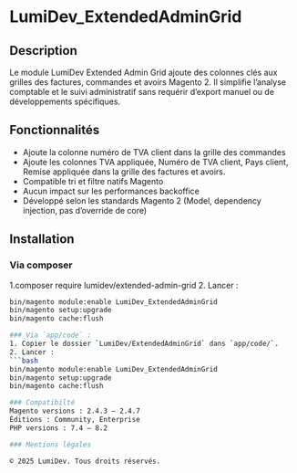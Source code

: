 # LumiDev_ExtendedAdminGrid

## Description
Le module LumiDev Extended Admin Grid ajoute des colonnes clés aux grilles des factures, commandes et avoirs Magento 2. 
Il simplifie l’analyse comptable et le suivi administratif sans requérir d’export manuel ou de développements spécifiques.
## Fonctionnalités
- Ajoute la colonne numéro de TVA client dans la grille des commandes
- Ajoute les colonnes TVA appliquée, Numéro de TVA client, Pays client, Remise appliquée dans la grille des factures et avoirs.
- Compatible tri et filtre natifs Magento
- Aucun impact sur les performances backoffice
- Développé selon les standards Magento 2 (Model, dependency injection, pas d’override de core)


## Installation

### Via composer
1.composer require lumidev/extended-admin-grid
2. Lancer :
   ```bash
   bin/magento module:enable LumiDev_ExtendedAdminGrid
   bin/magento setup:upgrade
   bin/magento cache:flush

### Via `app/code` :
1. Copier le dossier `LumiDev/ExtendedAdminGrid` dans `app/code/`.
2. Lancer :
   ```bash
   bin/magento module:enable LumiDev_ExtendedAdminGrid
   bin/magento setup:upgrade
   bin/magento cache:flush

### Compatibilté
Magento versions : 2.4.3 – 2.4.7
Éditions : Community, Enterprise
PHP versions : 7.4 – 8.2

### Mentions légales

© 2025 LumiDev. Tous droits réservés.
